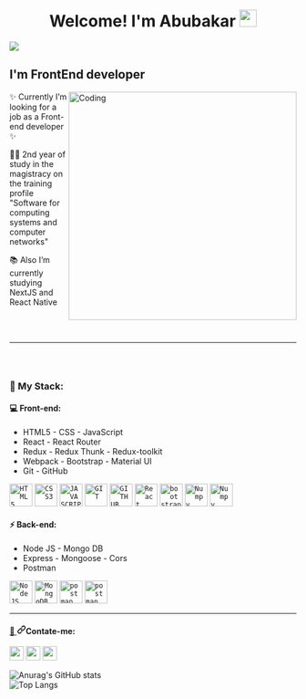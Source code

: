### <h1 align="center" dir="auto" border-bottom="1px solid">Welcome! I'm Abubakar <animated-image data-catalyst=""><a target="_blank" rel="noopener noreferrer" href="https://raw.githubusercontent.com/kaueMarques/kaueMarques/master/hi.gif" data-target="animated-image.originalLink"><img src="https://raw.githubusercontent.com/kaueMarques/kaueMarques/master/hi.gif" height="30px" style="max-width: 100%; display: inline-block;" data-target="animated-image.originalImage"></a></animated-image></h1>
![](https://komarev.com/ghpvc/?username=Abubakar-Oz&color=blueviolet&style=flat-square)

### <h2 dir="auto">I'm FrontEnd developer</h2> ###

<p><a target="_blank" rel="noopener noreferrer" href="https://camo.githubusercontent.com/417e6e178a69cc045c656d083ba983a59303f099087090269c01cacc6741ef29/68747470733a2f2f7170682e66732e71756f726163646e2e6e65742f6d61696e2d71696d672d6661376234626463336232663733653734396535633263363436643461653133"><img align="right" alt="Coding" width="400" src="https://camo.githubusercontent.com/417e6e178a69cc045c656d083ba983a59303f099087090269c01cacc6741ef29/68747470733a2f2f7170682e66732e71756f726163646e2e6e65742f6d61696e2d71696d672d6661376234626463336232663733653734396535633263363436643461653133" data-canonical-src="https://qph.fs.quoracdn.net/main-qimg-fa7b4bdc3b2f73e749e5c2c646d4ae13" style="max-width: 100%;"></a></p>

<p>✨ Currently I’m looking for a job as a Front-end developer ✨</p>
<p>👨‍🎓 2nd year of study in the magistracy on the training profile "Software for computing systems and computer networks"</p>
<p>📚 Also I’m currently studying NextJS and React Native</p>

<br>

<br>
<hr>

### <br><h3 dir="auto">🔑 My Stack:</h3> ###

<h4 dir="auto">💻 Front-end:</h4>

<ul>
<li>HTML5 - CSS - JavaScript</li>
<li>React - React Router</li>
<li>Redux - Redux Thunk - Redux-toolkit</li>
<li>Webpack - Bootstrap - Material UI</li>
<li>Git - GitHub</li>
</ul>

<p>
<code><a target="_blank" rel="noopener noreferrer" href="https://camo.githubusercontent.com/984b2a88651f862c502e3881c6fa5d27f077948241fe49684a0879cae28014e2/68747470733a2f2f63646e2e6a7364656c6976722e6e65742f67682f64657669636f6e732f64657669636f6e2f69636f6e732f68746d6c352f68746d6c352d6f726967696e616c2d776f72646d61726b2e737667"><img width="40px" src="https://camo.githubusercontent.com/984b2a88651f862c502e3881c6fa5d27f077948241fe49684a0879cae28014e2/68747470733a2f2f63646e2e6a7364656c6976722e6e65742f67682f64657669636f6e732f64657669636f6e2f69636f6e732f68746d6c352f68746d6c352d6f726967696e616c2d776f72646d61726b2e737667" title="HTML5" data-canonical-src="https://cdn.jsdelivr.net/gh/devicons/devicon/icons/html5/html5-original-wordmark.svg" style="max-width: 100%;"></a></code>
<code><a target="_blank" rel="noopener noreferrer" href="https://camo.githubusercontent.com/7894f44095e8df88e2c12b0f2c91441ca66d029cf10ae3c068362bb9e68d3df9/68747470733a2f2f63646e2e6a7364656c6976722e6e65742f67682f64657669636f6e732f64657669636f6e2f69636f6e732f637373332f637373332d6f726967696e616c2d776f72646d61726b2e737667"><img width="40px" src="https://camo.githubusercontent.com/7894f44095e8df88e2c12b0f2c91441ca66d029cf10ae3c068362bb9e68d3df9/68747470733a2f2f63646e2e6a7364656c6976722e6e65742f67682f64657669636f6e732f64657669636f6e2f69636f6e732f637373332f637373332d6f726967696e616c2d776f72646d61726b2e737667" title="CSS3" data-canonical-src="https://cdn.jsdelivr.net/gh/devicons/devicon/icons/css3/css3-original-wordmark.svg" style="max-width: 100%;"></a></code>
<code><a target="_blank" rel="noopener noreferrer" href="https://camo.githubusercontent.com/442c452cb73752bb1914ce03fce2017056d651a2099696b8594ddf5ccc74825e/68747470733a2f2f63646e2e6a7364656c6976722e6e65742f67682f64657669636f6e732f64657669636f6e2f69636f6e732f6a6176617363726970742f6a6176617363726970742d6f726967696e616c2e737667"><img width="40px" src="https://camo.githubusercontent.com/442c452cb73752bb1914ce03fce2017056d651a2099696b8594ddf5ccc74825e/68747470733a2f2f63646e2e6a7364656c6976722e6e65742f67682f64657669636f6e732f64657669636f6e2f69636f6e732f6a6176617363726970742f6a6176617363726970742d6f726967696e616c2e737667" title="JAVASCRIPT" data-canonical-src="https://cdn.jsdelivr.net/gh/devicons/devicon/icons/javascript/javascript-original.svg" style="max-width: 100%;"></a></code>
<code><a target="_blank" rel="noopener noreferrer" href="https://camo.githubusercontent.com/dc9e7e657b4cd5ba7d819d1a9ce61434bd0ddbb94287d7476b186bd783b62279/68747470733a2f2f63646e2e6a7364656c6976722e6e65742f67682f64657669636f6e732f64657669636f6e2f69636f6e732f6769742f6769742d6f726967696e616c2e737667"><img width="40px" src="https://camo.githubusercontent.com/dc9e7e657b4cd5ba7d819d1a9ce61434bd0ddbb94287d7476b186bd783b62279/68747470733a2f2f63646e2e6a7364656c6976722e6e65742f67682f64657669636f6e732f64657669636f6e2f69636f6e732f6769742f6769742d6f726967696e616c2e737667" title="GIT" data-canonical-src="https://cdn.jsdelivr.net/gh/devicons/devicon/icons/git/git-original.svg" style="max-width: 100%;"></a></code>
<code><a target="_blank" rel="noopener noreferrer" href="https://camo.githubusercontent.com/6c8e86dfc77346d4388b8e064db73017a210f18e2cd18e74779ea34f2d630f4a/68747470733a2f2f63646e2e6a7364656c6976722e6e65742f67682f64657669636f6e732f64657669636f6e2f69636f6e732f6769746875622f6769746875622d6f726967696e616c2e737667"><img width="40px" src="https://camo.githubusercontent.com/6c8e86dfc77346d4388b8e064db73017a210f18e2cd18e74779ea34f2d630f4a/68747470733a2f2f63646e2e6a7364656c6976722e6e65742f67682f64657669636f6e732f64657669636f6e2f69636f6e732f6769746875622f6769746875622d6f726967696e616c2e737667" title="GITHUB" data-canonical-src="https://cdn.jsdelivr.net/gh/devicons/devicon/icons/github/github-original.svg" style="max-width: 100%;"></a></code>
<code><a target="_blank" rel="noopener noreferrer" href="https://camo.githubusercontent.com/faf0782d01ec9e993c2e258fa995f0fc9171a14969d2129bbf5a5816df7e7b62/68747470733a2f2f7777772e766563746f726c6f676f2e7a6f6e652f6c6f676f732f72656163746a732f72656163746a732d69636f6e2e737667"><img width="40px" src="https://camo.githubusercontent.com/faf0782d01ec9e993c2e258fa995f0fc9171a14969d2129bbf5a5816df7e7b62/68747470733a2f2f7777772e766563746f726c6f676f2e7a6f6e652f6c6f676f732f72656163746a732f72656163746a732d69636f6e2e737667" title="React" data-canonical-src="https://www.vectorlogo.zone/logos/reactjs/reactjs-icon.svg" style="max-width: 100%;"></a></code>
<code><a target="_blank" rel="noopener noreferrer" href="https://www.vectorlogo.zone/logos/getbootstrap/getbootstrap-icon.svg"><img width="40px" src="https://www.vectorlogo.zone/logos/getbootstrap/getbootstrap-icon.svg" title="bootstrap" data-canonical-src="https://www.vectorlogo.zone/logos/getbootstrap/getbootstrap-icon.svg" style="max-width: 100%;"></a></code>
<code><a target="_blank" rel="noopener noreferrer" href="https://cdn.icon-icons.com/icons2/2415/PNG/512/webpack_plain_logo_icon_146297.png"><img alt="Numpy" title="webpack" width="40" src="https://cdn.icon-icons.com/icons2/2415/PNG/512/webpack_plain_logo_icon_146297.png" style="max-width: 100%;"></a></code>
<code><a target="_blank" rel="noopener noreferrer" href="https://cdn.icon-icons.com/icons2/3392/PNG/512/nextjs_icon_213852.png"><img alt="Numpy" title="NextJS" width="40" src="https://cdn.icon-icons.com/icons2/3392/PNG/512/nextjs_icon_213852.png" style="max-width: 100%;"></a></code>
</p>

<h4 dir="auto">⚡ Back-end:</h4>

<ul>
<li>Node JS - Mongo DB</li>
<li>Express - Mongoose - Cors</li>
<li>Postman</li>
</ul>

<p>
<code><a target="_blank" rel="noopener noreferrer" href="https://camo.githubusercontent.com/288cace72126df58aaeaa75627898785885858d54b03cb15ea3353a515642204/68747470733a2f2f7777772e766563746f726c6f676f2e7a6f6e652f6c6f676f732f6e6f64656a732f6e6f64656a732d69636f6e2e737667"><img width="40px" src="https://camo.githubusercontent.com/288cace72126df58aaeaa75627898785885858d54b03cb15ea3353a515642204/68747470733a2f2f7777772e766563746f726c6f676f2e7a6f6e652f6c6f676f732f6e6f64656a732f6e6f64656a732d69636f6e2e737667" title="NodeJS" data-canonical-src="https://www.vectorlogo.zone/logos/nodejs/nodejs-icon.svg" style="max-width: 100%;"></a></code>
<code><a target="_blank" rel="noopener noreferrer" href="https://camo.githubusercontent.com/1b938a8770774c11ebdf27c1c371d173a48c6f0504cc224a8a6b47d5a8a332ac/68747470733a2f2f7777772e766563746f726c6f676f2e7a6f6e652f6c6f676f732f6d6f6e676f64622f6d6f6e676f64622d69636f6e2e737667"><img width="40px" src="https://camo.githubusercontent.com/1b938a8770774c11ebdf27c1c371d173a48c6f0504cc224a8a6b47d5a8a332ac/68747470733a2f2f7777772e766563746f726c6f676f2e7a6f6e652f6c6f676f732f6d6f6e676f64622f6d6f6e676f64622d69636f6e2e737667" title="MongoDB" data-canonical-src="https://www.vectorlogo.zone/logos/mongodb/mongodb-icon.svg" style="max-width: 100%;"></a></code>
<code><a href="https://postman.com" rel="nofollow"><img src="https://camo.githubusercontent.com/93b32389bf746009ca2370de7fe06c3b5146f4c99d99df65994f9ced0ba41685/68747470733a2f2f7777772e766563746f726c6f676f2e7a6f6e652f6c6f676f732f676574706f73746d616e2f676574706f73746d616e2d69636f6e2e737667" alt="postman" width="40" height="40" title="postman" data-canonical-src="https://www.vectorlogo.zone/logos/getpostman/getpostman-icon.svg" style="max-width: 100%;"></a></code>
<code><a href="https://cdn.worldvectorlogo.com/logos/mongoose.svg" rel="nofollow"><img src="https://cdn.worldvectorlogo.com/logos/mongoose.svg" alt="postman" width="40" height="40" title="Mongoose" data-canonical-src="https://cdn.worldvectorlogo.com/logos/mongoose.svg" style="max-width: 100%;"></a></code>
</p>

<hr>

<h4 dir="auto"><a href="https://github.com/kmilasantos">📳 </a><a id="user-content-contate-me" class="anchor" aria-hidden="true" href="#contate-me"><svg class="octicon octicon-link" viewBox="0 0 16 16" version="1.1" width="16" height="16" aria-hidden="true"><path fill-rule="evenodd" d="M7.775 3.275a.75.75 0 001.06 1.06l1.25-1.25a2 2 0 112.83 2.83l-2.5 2.5a2 2 0 01-2.83 0 .75.75 0 00-1.06 1.06 3.5 3.5 0 004.95 0l2.5-2.5a3.5 3.5 0 00-4.95-4.95l-1.25 1.25zm-4.69 9.64a2 2 0 010-2.83l2.5-2.5a2 2 0 012.83 0 .75.75 0 001.06-1.06 3.5 3.5 0 00-4.95 0l-2.5 2.5a3.5 3.5 0 004.95 4.95l1.25-1.25a.75.75 0 00-1.06-1.06l-1.25 1.25a2 2 0 01-2.83 0z"></path></svg></a>Contate-me:</h4>

<p>
<a class="padding-right:16px" href="https://web.telegram.org/k/"><img src="https://cdn.worldvectorlogo.com/logos/telegram.svg" alt="mail.ru" width="25" height="25" title="telegram" data-canonical-src="https://cdn.worldvectorlogo.com/logos/telegram.svg" style="max-width: 100%;"></a>  <a class="padding-right:16px" href="mailto:aozniev98@mail.ru"><img src="https://cdn.worldvectorlogo.com/logos/mail-ios.svg" alt="mail.ru" width="25" height="25" title="mail" data-canonical-src="https://cdn.worldvectorlogo.com/logos/mail-ios.svg" style="max-width: 100%;"></a>  <a href="https://discord.com/channels/@me"><img src="https://cdn.worldvectorlogo.com/logos/discord.svg" alt="mail.ru" width="25" height="25" title="discord" data-canonical-src="https://cdn.worldvectorlogo.com/logos/discord.svg" style="max-width: 100%;"></a>
</p>

![Anurag's GitHub stats](https://github-readme-stats.vercel.app/api?username=Abubakar-Oz&show_icons=true&theme=tokyonight)
<br>
![Top Langs](https://github-readme-stats.vercel.app/api/top-langs/?username=Abubakar-Oz&layout=compact)


